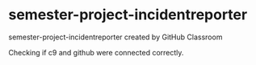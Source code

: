 # semester-project-incidentreporter
semester-project-incidentreporter created by GitHub Classroom

Checking if c9 and github were connected correctly. 
